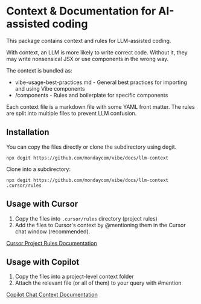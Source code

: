 # Context & Documentation for AI-assisted coding

This package contains context and rules for LLM-assisted coding. 

With context, an LLM is more likely to write correct code. Without it, they may write nonsensical JSX or use components in the wrong way. 

The context is bundled as:
- vibe-usage-best-practices.md - General best practices for importing and using Vibe components
- /components - Rules and boilerplate for specific components

Each context file is a markdown file with some YAML front matter. The rules are split into multiple files to prevent LLM confusion. 

## Installation

You can copy the files directly or clone the subdirectory using degit. 
```
npx degit https://github.com/mondaycom/vibe/docs/llm-context
```

Clone into a subdirectory: 
```
npx degit https://github.com/mondaycom/vibe/docs/llm-context .cursor/rules
```

## Usage with Cursor

1. Copy the files into `.cursor/rules` directory (project rules)
2. Add the files to Cursor's context by @mentioning them in the Cursor chat window (recommended). 

[Cursor Project Rules Documentation](https://docs.cursor.com/context/rules#project-rules)

## Usage with Copilot

1. Copy the files into a project-level context folder
2. Attach the relevant file (or all of them) to your query with #mention

[Copilot Chat Context Documentation](https://code.visualstudio.com/docs/copilot/chat/copilot-chat-context)